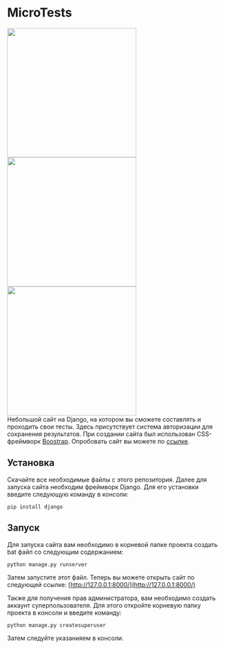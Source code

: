 # MicroTests
<img src="https://user-images.githubusercontent.com/36979003/127556040-7da7abd4-da24-4f9c-85b9-0495491e9b1e.png" height="300"> <img src="https://user-images.githubusercontent.com/36979003/127556127-158dd598-e264-416d-a177-4ee1ec7ebace.png" height="300"> <img src="https://user-images.githubusercontent.com/36979003/127556192-49dc86fc-3c37-41de-86ad-0e3cf85b4ce1.png" height="300"><br>
Небольшой сайт на Django, на котором вы сможете составлять и проходить свои тесты. Здесь присутствует система авторизации для сохранения результатов.
При создании сайта был использован CSS-фреймворк [Boostrap](https://getbootstrap.com/). Опробовать сайт вы можете по [ссылке](http://arsuhinars.pythonanywhere.com/).

## Установка
Скачайте все необходимые файлы с этого репозитория. Далее для запуска сайта необходим фреймворк Django. Для его установки введите следующую команду в консоли:
```
pip install django
```

## Запуск
Для запуска сайта вам необходимо в корневой папке проекта создать bat файл со следующим содержанием:
```
python manage.py runserver
```
Затем запустите этот файл. Теперь вы можете открыть сайт по следующей ссылке: [http://127.0.0.1:8000/](http://127.0.0.1:8000/)

Также для получения прав администратора, вам необходимо создать аккаунт суперпользователя. Для этого откройте корневую папку проекта в консоли и введите команду:
```
python manage.py createsuperuser
```
Затем следуйте указанияем в консоли.
